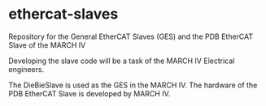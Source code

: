 # ethercat-slaves
Repository for the General EtherCAT Slaves (GES) and the PDB EtherCAT Slave of the MARCH IV

Developing the slave code will be a task of the MARCH IV Electrical engineers.

The DieBieSlave is used as the GES in the MARCH IV. The hardware of the PDB EtherCAT Slave is developed by MARCH IV.



